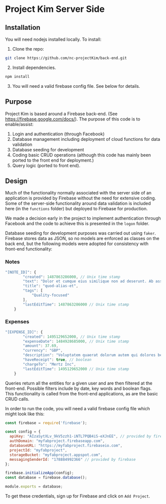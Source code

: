 # Project Kim Server Side

## Installation

You will need nodejs installed locally.
To install:
1. Clone the repo:
```bash
git clone https://github.com/nc-projectKim/back-end.git
```
2. Install dependencies.
``` bash
npm install
```
3. You will need a valid firebase config file. See below for details.

## Purpose

Project Kim is based around a Firebase back-end. (See <https://firebase.google.com/docs/>). The purpose of this code is to enable/assist:
1. Login and authentication (through Facebook)
2. Database management including deployment of cloud functions for data validation
3. Database seeding for development
4. Coding basic CRUD operations (although this code has mainly been ported to the front end for deployment.)
5. Query logic (ported to front end).

## Design

Much of the functionality normally associated with the server side of an application is provided by Firebase without the need for extensive coding. Some of the server-side functionality around data validation is included here (in the `functions` folder) but deployed to Firebase for production.

We made a decision early in the project to implement authentication through Facebook and the code to achieve this is presented in the `logon` folder.

Database seeding for development purposes was carried out using `faker`. Firebase stores data as JSON, so no models are enforced as classes on the back end, but the following models were adopted for consistency with front-end functionality:

### Notes
``` javascript
"[NOTE_ID]": {
		"created": 1487863286000, // Unix time stamp
		"text": "Dolor et cumque eius similique non ad deserunt. Ab assumenda id tempore nihil doloribus delectus. Ad consequuntur accusantium esse aliquam qui laudantium iusto et.",
		"title": "quod-alias-et",
		"tags": [
			"Quality-focused"
		],
		"lastEditTime": 1487863286000 // Unix time stamp
	}
```

### Expenses
``` javascript
"[EXPENSE_ID]": {
		"created": 1495129652000, // Unix time stamp
		"expenseDate": 1484928685000, // Unix time stamp
		"amount": 37.69,
		"currency": "GBP",
		"description": "Voluptatem quaerat dolorum autem qui dolores beatae et modi voluptatum.",
		"haveReceipt": true, // boolean
		"chargeTo": "Mertz Inc",
		"lastEditTime": 1495129652000 // Unix time stamp
	}
```

Queries return all the entities for a given user and are then filtered at the front-end. Possible filters include by date, key words and boolean flags. This functionality is called from the front-end applications, as are the basic CRUD calls.

In order to run the code, you will need a valid firebase config file which might look like this:
``` javascript
const firebase = require('firebase');

const config = {
  apiKey: "AIzaSytXLv_9kV5zzh1-iNTL7PQB4iS-eXJnEE", // provided by firebase
  authDomain: "myfabproject.firebaseapp.com",
  databaseURL: "https://myfabproject.firebaseio.com",
  projectId: "myfabproject",
  storageBucket: "myfabproject.appspot.com",
  messagingSenderId: "178884992366" // provided by firebase
};

firebase.initializeApp(config);
const database = firebase.database();

module.exports = database;
```

To get these credentials, sign up for Firebase and click on ```Add Project```.

